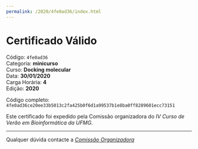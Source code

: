 ```yaml
---
permalink: /2020/4fe0ad36/index.html
---
```


# Certificado Válido

Código: `4fe0ad36`<br>
Categoria: **minicurso**<br>
Curso: **Docking molecular**<br>
Data: **30/01/2020**<br>
Carga Horária: **4**<br>
Edição: **2020**<br>


Código completo: `4fe0ad36ce20ee33b5013c2fa425b0f6d1a99537b1e8ba0ff8289601ecc73151`


Este certificado foi expedido pela Comissão organizadora do *IV Curso de Verão em Bioinformática da UFMG*.

----

Qualquer dúvida contacte a [_Comissão Organizadora_](<mailto:cursobioinfoufmg@gmail.com$subject=[Certificados]>)

